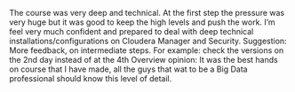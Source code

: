 The course was very deep and technical. At the first step the pressure was very huge but it was good to keep the high levels and push the work.
I’m feel very much confident and prepared to deal with deep technical installations/configurations on Cloudera Manager and Security.
Suggestion: More feedback, on intermediate steps. For example: check the versions on the 2nd day instead of at the 4th 
Overview opinion: It was the best hands on course that I have made, all the guys that wat to be a Big Data professional should know this level of detail.


